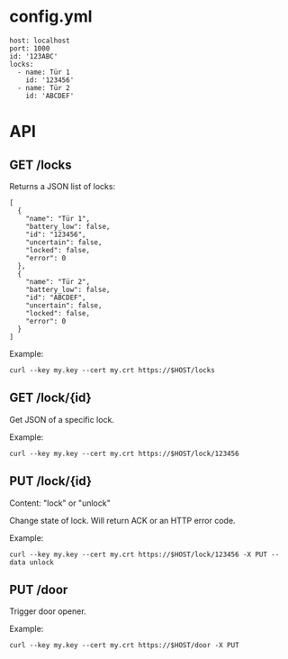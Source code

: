 # config.yml

    host: localhost
    port: 1000
    id: '123ABC'
    locks:
      - name: Tür 1
        id: '123456'
      - name: Tür 2
        id: 'ABCDEF'

# API

## GET /locks

Returns a JSON list of locks:

    [
      {
        "name": "Tür 1",
        "battery_low": false,
        "id": "123456",
        "uncertain": false,
        "locked": false,
        "error": 0
      },
      {
        "name": "Tür 2",
        "battery_low": false,
        "id": "ABCDEF",
        "uncertain": false,
        "locked": false,
        "error": 0
      }
    ]

Example:

    curl --key my.key --cert my.crt https://$HOST/locks

## GET /lock/{id}

Get JSON of a specific lock.

Example:

    curl --key my.key --cert my.crt https://$HOST/lock/123456

## PUT /lock/{id}

Content: "lock" or "unlock"

Change state of lock. Will return ACK or an HTTP error code.

Example:

    curl --key my.key --cert my.crt https://$HOST/lock/123456 -X PUT --data unlock

## PUT /door

Trigger door opener.

Example:

    curl --key my.key --cert my.crt https://$HOST/door -X PUT
